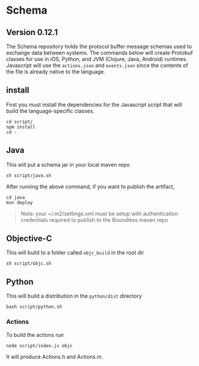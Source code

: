 # Schema

## Version 0.12.1

The Schema repository holds the protocol buffer message schemas used to exchange data between systems.
The commands below will create Protobuf classes for use in iOS, Python, and JVM (Clojure, Java, Android) runtimes.
Javascript will use the `actions.json` and `events.json` since the contents of the file is already native to the language.

## install
First you must install the dependencies for the Javascript script that
will build the language-specific classes.

```
cd script/
npm install
cd -
```

## Java
This will put a schema jar in your local maven repo

```
sh script/java.sh
```

After running the above command, if you want to publish the artifact,

```
cd java
mvn deploy
```
> Note: your ~/.m2/settings.xml must be setup with authentication
> credentials required to publish to the Boundless maven repo


## Objective-C
This will build to a folder called `objc_build` in the root dir

```
sh script/objc.sh
```

## Python
This will build a distribution in the `python/dist` directory

```
bash script/python.sh
```

### Actions
To build the actions run
```
node script/index.js objc
```
It will produce Actions.h and Actions.m.
